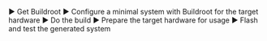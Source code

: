 ▶ Get Buildroot
▶ Configure a minimal system with Buildroot for
the target hardware
▶ Do the build
▶ Prepare the target hardware for usage
▶ Flash and test the generated system